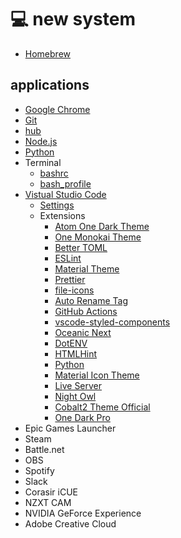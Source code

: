 # 💻 new system

-   [Homebrew][homebrew]

## applications

-   [Google Chrome][chrome]
-   [Git][git]
-   [hub][hub]
-   [Node.js][node]
-   [Python][python]
-   Terminal
    -   [bashrc][bashrc]
    -   [bash_profile][bash-profile]
-   [Vistual Studio Code][vscode]
    -   [Settings][vscode-settings]
    -   Extensions
        -   [Atom One Dark Theme][one-dark]
        -   [One Monokai Theme][one-monokai]
        -   [Better TOML][better-toml]
        -   [ESLint][eslint]
        -   [Material Theme][material]
        -   [Prettier][prettier]
        -   [file-icons][file-icons]
        -   [Auto Rename Tag][auto-rename-tag]
        -   [GitHub Actions][github-actions]
        -   [vscode-styled-components][styled-components]
        -   [Oceanic Next][oceanic-next]
        -   [DotENV][dotenv]
        -   [HTMLHint][html-hint]
        -   [Python][vscode-python]
        -   [Material Icon Theme][material-icon]
        -   [Live Server][live-server]
        -   [Night Owl][night-owl]
        -   [Cobalt2 Theme Official][cobalt2]
        -   [One Dark Pro][one-dark-pro]
- Epic Games Launcher
- Steam
- Battle.net
- OBS
- Spotify
- Slack
- Corasir iCUE
- NZXT CAM
- NVIDIA GeForce Experience
- Adobe Creative Cloud

[homebrew]: https://brew.sh/
[chrome]: https://www.google.com/chrome/
[git]: https://git-scm.com/
[hub]: https://hub.github.com/
[github]: https://desktop.github.com/
[nvm]: https://github.com/nvm-sh/nvm
[node]: https://nodejs.org/
[python]: https://www.python.org/
[bashrc]: https://github.com/bradgarropy/dotfiles/blob/master/.bashrc
[bash-profile]: https://github.com/bradgarropy/dotfiles/blob/master/.bash_profile
[vscode]: https://code.visualstudio.com/
[vscode-settings]: https://github.com/bradgarropy/dotfiles/blob/master/vscode/settings.json
[one-dark]: https://marketplace.visualstudio.com/items/akamud.vscode-theme-onedark
[one-monokai]: https://marketplace.visualstudio.com/items/azemoh.one-monokai
[better-toml]: https://marketplace.visualstudio.com/items/bungcip.better-toml
[eslint]: https://marketplace.visualstudio.com/items/dbaeumer.vscode-eslint
[material]: https://marketplace.visualstudio.com/items/Equinusocio.vsc-material-theme
[prettier]: https://marketplace.visualstudio.com/items/esbenp.prettier-vscode
[file-icons]: https://marketplace.visualstudio.com/items/file-icons.file-icons
[auto-rename-tag]: https://marketplace.visualstudio.com/items/formulahendry.auto-rename-tag
[github-actions]: https://marketplace.visualstudio.com/items/formulahendry.github-actions
[styled-components]: https://marketplace.visualstudio.com/items/jpoissonnier.vscode-styled-components
[oceanic-next]: https://marketplace.visualstudio.com/items/mhartington.oceanic-next
[dotenv]: https://marketplace.visualstudio.com/items/mikestead.dotenv
[html-hint]: https://marketplace.visualstudio.com/items/mkaufman.HTMLHint
[vscode-python]: https://marketplace.visualstudio.com/items/ms-python.python
[material-icon]: https://marketplace.visualstudio.com/items/PKief.material-icon-theme
[live-server]: https://marketplace.visualstudio.com/items/ritwickdey.LiveServer
[night-owl]: https://marketplace.visualstudio.com/items/sdras.night-owl
[cobalt2]: https://marketplace.visualstudio.com/items/wesbos.theme-cobalt2
[one-dark-pro]: https://marketplace.visualstudio.com/items/zhuangtongfa.Material-theme
